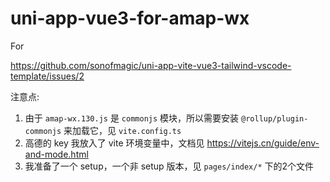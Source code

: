 # uni-app-vue3-for-amap-wx

For 

https://github.com/sonofmagic/uni-app-vite-vue3-tailwind-vscode-template/issues/2

注意点:

1. 由于 `amap-wx.130.js` 是 `commonjs` 模块，所以需要安装 `@rollup/plugin-commonjs` 来加载它，见 `vite.config.ts`
2. 高德的 key 我放入了 vite 环境变量中，文档见 https://vitejs.cn/guide/env-and-mode.html
3. 我准备了一个 setup，一个非 setup 版本，见 `pages/index/*` 下的2个文件